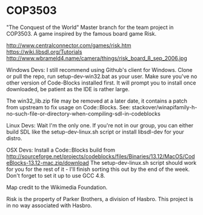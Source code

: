 # COP3503
"The Conquest of the World"
Master branch for the team project in COP3503. A game inspired by the famous board game Risk.

http://www.centralconnector.com/games/risk.htm
https://wiki.libsdl.org/Tutorials
http://www.wbrameld4.name/camera/things/risk_board_8_sep_2006.jpg

Windows Devs:
I still recommend using Github's client for Windows.
Clone or pull the repo, run setup-dev-win32.bat as your user. Make sure you've no other version of Code-Blocks installed first. It will prompt you to install once downloaded, be patient as the IDE is rather large.

The win32_lib.zip file may be removed at a later date, it contains a patch from upstream to fix usage on Code::Blocks. See: stackover/winapifamily-h-no-such-file-or-directory-when-compiling-sdl-in-codeblocks

Linux Devs:
Wait I'm the only one. If you're not in our group, you can either build SDL like the setup-dev-linux.sh script or install libsdl-dev for your distro.

OSX Devs:
Install a Code::Blocks build from http://sourceforge.net/projects/codeblocks/files/Binaries/13.12/MacOS/CodeBlocks-13.12-mac.zip/download The setup-dev-linux.sh script should work for you for the rest of it - I'll finish sorting this out by the end of the week. Don't forget to set it up to use GCC 4.8.

Map credit to the Wikimedia Foundation.

Risk is the property of Parker Brothers, a division of Hasbro.
This project is in no way associated with Hasbro.

